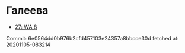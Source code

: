 # Галеева
- [27: WA 8](27.md)

Commit: 6e0564dd0b976b2cfd457103e24357a8bbcce30d
 fetched at: 20201105-083214
